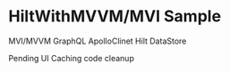 # HiltWithMVVM/MVI Sample

MVI/MVVM
GraphQL
ApolloClinet
Hilt
DataStore


Pending
UI
Caching
code cleanup



